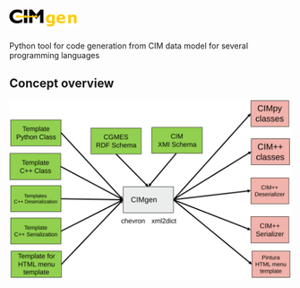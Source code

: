 # <img src="documentation/images/cimgen_logo.png" alt="CIMgen" width=120 />

Python tool for code generation from CIM data model for several programming languages

## Concept overview 

![Overview CIMgen](documentation/images/CIMgen.svg)
